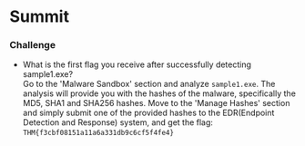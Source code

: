 # Summit

### Challenge

- What is the first flag you receive after successfully detecting sample1.exe? <br />
    Go to the 'Malware Sandbox' section and analyze `sample1.exe`. The analysis will provide you with the hashes of the malware, specifically the MD5, SHA1 and SHA256 hashes.
    Move to the 'Manage Hashes' section and simply submit one of the provided hashes to the EDR(Endpoint Detection and Response) system, and get the flag: `THM{f3cbf08151a11a6a331db9c6cf5f4fe4}`
